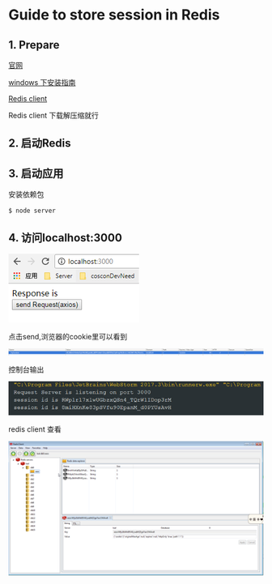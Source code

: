 # Guide to store session in Redis

## 1. Prepare

[官网](http://redis.io)

[windows 下安装指南](http://redis.io/download)

[Redis client](http://www.redis.net.cn/)

Redis client 下载解压缩就行

## 2. 启动Redis

## 3. 启动应用

安装依赖包
```bash 
$ node server
```

## 4. 访问localhost:3000

![home](./assets/img/site.png)

点击send,浏览器的cookie里可以看到

![home](./assets/img/browser.png)

控制台输出

![home](./assets/img/console.png)

redis client 查看

![home](./assets/img/redis.png)






